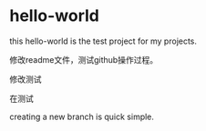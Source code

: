 # hello-world

this hello-world is the test project for my projects.


修改readme文件，测试github操作过程。

修改测试

在测试

creating a new branch is quick simple.
